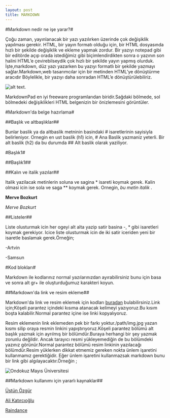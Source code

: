 ```yaml
---
layout: post
title: MARKDOWN
---
```


#Markdown nedir ne işe yarar?#


Çoğu zaman, yayınlanacak bir yazı yazılırken üzerinde çok değişiklik yapılması gerekir. HTML, bir yayın formatı olduğu için, bir HTML dosyasında hızlı bir şekilde değişiklik ve ekleme yapmak zordur. Bir yazıyı notepad gibi bir editörde açıp orada istediğimiz gibi biçimlendirdikten sonra o yazının son halini HTML’e çevirebilseydik çok hızlı bir şekilde yayın yapmış olurduk. İşte,markdown, düz yazı yazarken bu yazıyı formatlı bir şekilde yazmayı sağlar.Markdown,web tasarımcılar için bir metinden  HTML’ye dönüştürme aracıdır Böylelikle, bir yazıyı daha sonradan HTML’e dönüştürülebiliriz.

![alt text](http://www.bilgisayarkurdu.com/wp-content/uploads/2011/12/MarkdownPad1.jpg "Title").

MarkdownPad en iyi freeware programlarıdan biridir.Sağdaki bölmede, sol bölmedeki değişiklikleri HTML belgenizin bir önizlemesini görüntüler.

#Markdown'da belge hazırlama#

##Başlık ve altbaşlıklar##

Bunlar baslik ya da altbaslik metninin basindaki # isaretlerinin sayisiyla belirleniyor. Ornegin en ust baslik (h1) icin, # Ana Baslik yazmaniz yeterli. Bir alt baslik (h2) da bu durumda ## Alt baslik olarak yaziliyor.

#Başlık1#

##Başlık1##

##Kalın ve italik yazılar##

Italik yazilacak metinlerin soluna ve sagina * isareti koymak gerek. Kalin olmasi icin ise sola ve saga ** koymak gerek. Ornegin, *bu metin italik* .

**Merve Bozkurt**

*Merve Bozkurt*

##Listeler##

Liste olusturmak icin her ogeyi alt alta yazip satir basina -, * gibi isaretleri koymak gerekiyor. Icice liste olusturmak icin de iki satir iceriden yeni bir isaretle baslamak gerek.Örneğin;

-Artvin

-Samsun

#Kod blokları#

Markdown ile kodlarınız normal yazılarınızdan ayırabilirsiniz bunu için basa ve sonra alt gr+ ile oluşturduğumuz karakteri koyun.

##Markdown'da link ve resim ekleme##

Markdown'da link ve resim eklemek için kodları [buradan](http://www.raindance.co.nz/markdown/demo.lsd/ "Title") bulabilirsiniz.Link için;Köşeli parantez içindeki kısıma atanacak kelimeyi yazıyoruz.Bu kısım boşta kalabilir.Normal parantez içine ise linki kopyalıyoruz.

Resim eklemenin link eklemeden pek bir farkı yoktur./path/img.jpg yazan kısmı silip oraya resmin linkini yapıştırıyoruz.Köşeli parantez bölümü alt başlık yazmak için ayrılmış bir bölümdür.Buraya herhangi bir şey yazmak zorunlu değildir. Ancak tarayıcı resmi yükleyemediğin de bu bölümdeki yazınız görünür.Normal parantez bölümü resim linkinin yazılacağı bölümdür.Resim yüklerken dikkat etmemiz gereken nokta ünlem işaretini kullanmamız gerektiğidir. Eğer ünlem işaretini kullanmazsak markdown bunu bir link gibi algılayacaktır.Örneğin ;

![Ondokuz Mayıs Üniversitesi](http://image.hurriyetegitim.com/Upload/backoffice/image/haber_ici_fotolar/ondokuzmayis_logo.jpg "Title")

##Markdown kullanımı için yararlı kaynaklar##

[Üstün Özgür](http:http://ustunozgur.blogspot.com/2009/03/hafif-siklet-isaretleme-dilleri.html "Title")

[Ali Katırcıoğlu](http://alikatircioglu.dudupress.com/articles/markdown "Title")

[Raindance](http://www.raindance.co.nz/markdown/demo.lsd "Title")












